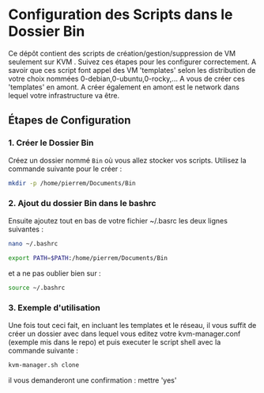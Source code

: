 # Configuration des Scripts dans le Dossier Bin

Ce dépôt contient des scripts de création/gestion/suppression de VM seulement sur KVM . Suivez ces étapes pour les configurer correctement.
A savoir que ces script font appel des VM 'templates' selon les distribution de votre choix nommées 0-debian,0-ubuntu,0-rocky,... A vous de créer ces 'templates' en amont.
A créer également en amont est le network dans lequel votre infrastructure va être.

## Étapes de Configuration

### 1. Créer le Dossier Bin

Créez un dossier nommé `Bin` où vous allez stocker vos scripts. Utilisez la commande suivante pour le créer :

```sh
mkdir -p /home/pierrem/Documents/Bin
```
###  2. Ajout du dossier Bin dans le bashrc

Ensuite ajoutez tout en bas de votre fichier ~/.basrc les deux lignes suivantes :

```sh
nano ~/.bashrc
```
```sh
export PATH=$PATH:/home/pierrem/Documents/Bin
```
et a ne pas oublier bien sur :

```sh
source ~/.bashrc
```
###  3. Exemple d'utilisation
Une fois tout ceci fait, en incluant les templates et le réseau,
il vous suffit de créer un dossier avec dans lequel vous editez votre kvm-manager.conf (exemple mis dans le repo)
et puis executer le script shell avec la commande suivante :

```sh
kvm-manager.sh clone
```
il vous demanderont une confirmation :  mettre 'yes'
